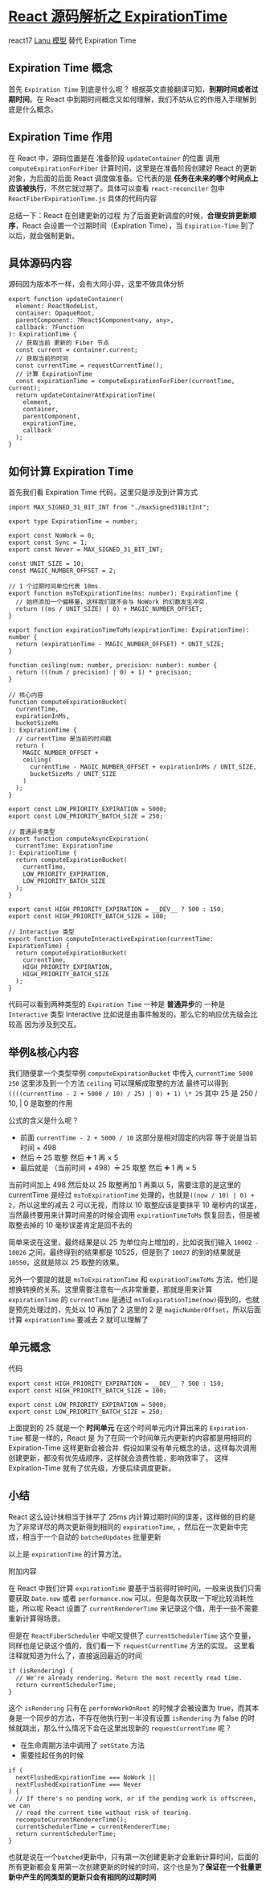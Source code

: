 # [React 源码解析之 ExpirationTime](https://juejin.cn/post/6844903929004687368)

react17 [Lanu 模型](/react/react_lane) 替代 Expiration Time

## Expiration Time 概念

首先 `Expiration Time` 到底是什么呢？ 根据英文直接翻译可知，**到期时间或者过期时间**。在 React 中到期时间概念又如何理解，我们不妨从它的作用入手理解到底是什么概念。

## Expiration Time 作用

在 React 中，源码位置是在 准备阶段 `updateContainer` 的位置 调用 `computeExpirationForFiber` 计算时间，这里是在准备阶段创建好 React 的更新对象，为后面的后面 React 调度做准备。它代表的是 **任务在未来的哪个时间点上应该被执行**，不然它就过期了。具体可以查看 `react-reconciler` 包中 `ReactFiberExpirationTime.js` 具体的代码内容

总结一下：React 在创建更新的过程 为了后面更新调度的时候，**合理安排更新顺序**，React 会设置一个过期时间（Expiration Time），当 `Expiration-Time` 到了以后，就会强制更新。

## **具体源码内容**

源码因为版本不一样，会有大同小异，这里不做具体分析

```tsx
export function updateContainer(
  element: ReactNodeList,
  container: OpaqueRoot,
  parentComponent: ?React$Component<any, any>,
  callback: ?Function
): ExpirationTime {
  // 获取当前 更新的 Fiber 节点
  const current = container.current;
  // 获取当前的时间
  const currentTime = requestCurrentTime();
  // 计算 ExpirationTime
  const expirationTime = computeExpirationForFiber(currentTime, current);
  return updateContainerAtExpirationTime(
    element,
    container,
    parentComponent,
    expirationTime,
    callback
  );
}
```

## 如何计算 Expiration Time

首先我们看 Expiration Time 代码，这里只是涉及到计算方式

```tsx
import MAX_SIGNED_31_BIT_INT from "./maxSigned31BitInt";

export type ExpirationTime = number;

export const NoWork = 0;
export const Sync = 1;
export const Never = MAX_SIGNED_31_BIT_INT;

const UNIT_SIZE = 10;
const MAGIC_NUMBER_OFFSET = 2;

// 1 个过期时间单位代表 10ms.
export function msToExpirationTime(ms: number): ExpirationTime {
  // 始终添加一个偏移量，这样我们就不会与 NoWork 的幻数发生冲突.
  return ((ms / UNIT_SIZE) | 0) + MAGIC_NUMBER_OFFSET;
}

export function expirationTimeToMs(expirationTime: ExpirationTime): number {
  return (expirationTime - MAGIC_NUMBER_OFFSET) * UNIT_SIZE;
}

function ceiling(num: number, precision: number): number {
  return (((num / precision) | 0) + 1) * precision;
}

// 核心内容
function computeExpirationBucket(
  currentTime,
  expirationInMs,
  bucketSizeMs
): ExpirationTime {
  // currentTime 是当前的时间戳
  return (
    MAGIC_NUMBER_OFFSET +
    ceiling(
      currentTime - MAGIC_NUMBER_OFFSET + expirationInMs / UNIT_SIZE,
      bucketSizeMs / UNIT_SIZE
    )
  );
}

export const LOW_PRIORITY_EXPIRATION = 5000;
export const LOW_PRIORITY_BATCH_SIZE = 250;

// 普通异步类型
export function computeAsyncExpiration(
  currentTime: ExpirationTime
): ExpirationTime {
  return computeExpirationBucket(
    currentTime,
    LOW_PRIORITY_EXPIRATION,
    LOW_PRIORITY_BATCH_SIZE
  );
}

export const HIGH_PRIORITY_EXPIRATION = __DEV__ ? 500 : 150;
export const HIGH_PRIORITY_BATCH_SIZE = 100;

// Interactive 类型
export function computeInteractiveExpiration(currentTime: ExpirationTime) {
  return computeExpirationBucket(
    currentTime,
    HIGH_PRIORITY_EXPIRATION,
    HIGH_PRIORITY_BATCH_SIZE
  );
}
```

代码可以看到两种类型的 `Expiration Time` 一种是 **普通异步**的 一种是 `Interactive` 类型 Interactive 比如说是由事件触发的，那么它的响应优先级会比较高 因为涉及到交互。

## **举例&核心内容**

我们随便拿一个类型举例 `computeExpirationBucket` 中传入 `currentTime 5000 250` 这里涉及到一个方法 `ceiling` 可以理解成取整的方法
最终可以得到 `((((currentTime - 2 + 5000 / 10) / 25) | 0) + 1) \* 25` 其中 25 是 250 / 10, | 0 是取整的作用

公式的含义是什么呢？

- 前面 `currentTime - 2 + 5000 / 10` 这部分是相对固定的内容 等于说是当前时间 + 498
- 然后 ➗ 25 取整 然后 ➕ 1 再 × 5
- 最后就是 （当前时间 + 498）➗ 25 取整 然后 ➕ 1 再 × 5

当前时间加上 498 然后处以 25 取整再加 1 再乘以 5，需要注意的是这里的 currentTime 是经过 `msToExpirationTime` 处理的，也就是`((now / 10) | 0) + 2`，所以这里的减去 2 可以无视，而除以 10 取整应该是要抹平 10 毫秒内的误差，当然最终要用来计算时间差的时候会调用 `expirationTimeToMs` 恢复回去，但是被取整去掉的 10 毫秒误差肯定是回不去的

简单来说在这里，最终结果是以 25 为单位向上增加的，比如说我们输入 `10002 - 10026` 之间，最终得到的结果都是 10525，但是到了 `10027` 的到的结果就是 `10550`，这就是除以 25 取整的效果。

另外一个要提的就是 `msToExpirationTime` 和 `expirationTimeToMs` 方法，他们是想换转换的关系。这里需要注意有一点非常重要，那就是用来计算 `expirationTime` 的 `currentTime` 是通过 `msToExpirationTime(now)`得到的，也就是预先处理过的，先处以 10 再加了 2 这里的 2 是 `magicNumberOffset`，所以后面计算 `expirationTime` 要减去 2 就可以理解了

## 单元概念

代码

```tsx
export const HIGH_PRIORITY_EXPIRATION = __DEV__ ? 500 : 150;
export const HIGH_PRIORITY_BATCH_SIZE = 100;

export const LOW_PRIORITY_EXPIRATION = 5000;
export const LOW_PRIORITY_BATCH_SIZE = 250;
```

上面提到的 25 就是一个 **时间单元** 在这个时间单元内计算出来的 `Expiration-Time` 都是一样的，React 是 为了在同一个时间单元内更新的内容都是用相同的 Expiration-Time 这样更新会被合并.
假设如果没有单元概念的话，这样每次调用创建更新，都没有优先级顺序，这样就会浪费性能，影响效率了。
这样 Expiration-Time 就有了优先级，方便后续调度更新。

## **小结**

React 这么设计抹相当于抹平了 25ms 内计算过期时间的误差，这样做的目的是为了非常详尽的两次更新得到相同的 `expirationTime`, ，然后在一次更新中完成，相当于一个自动的 `batchedUpdates` 批量更新

以上是 `expirationTime` 的计算方法。

附加内容

在 React 中我们计算 `expirationTime` 要基于当前得时钟时间，一般来说我们只需要获取 `Date.now` 或者 `performance.now` 可以，但是每次获取一下呢比较消耗性能，所以呢 React 设置了 `currentRendererTime` 来记录这个值，用于一些不需要重新计算得场景。

但是在 `ReactFiberScheduler` 中呢又提供了 `currentSchedulerTime` 这个变量，同样也是记录这个值的，我们看一下 `requestCurrentTime` 方法的实现。 这里看注释就知道为什么了，直接返回最近的时间

```tsx
if (isRendering) {
  // We're already rendering. Return the most recently read time.
  return currentSchedulerTime;
}
```

这个 `isRendering` 只有在 `performWorkOnRoot` 的时候才会被设置为 true，而其本身是一个同步的方法，不存在他执行到一半没有设置 `isRendering` 为 false 的时候就跳出，那么什么情况下会在这里出现新的 `requestCurrentTime` 呢？

- 在生命周期方法中调用了 `setState` 方法
- 需要挂起任务的时候

```tsx
if (
  nextFlushedExpirationTime === NoWork ||
  nextFlushedExpirationTime === Never
) {
  // If there's no pending work, or if the pending work is offscreen, we can
  // read the current time without risk of tearing.
  recomputeCurrentRendererTime();
  currentSchedulerTime = currentRendererTime;
  return currentSchedulerTime;
}
```

也就是说在一个`batched`更新中，只有第一次创建更新才会重新计算时间，后面的所有更新都会复用第一次创建更新的时候的时间，这个也是为了**保证在一个批量更新中产生的同类型的更新只会有相同的过期时间**
